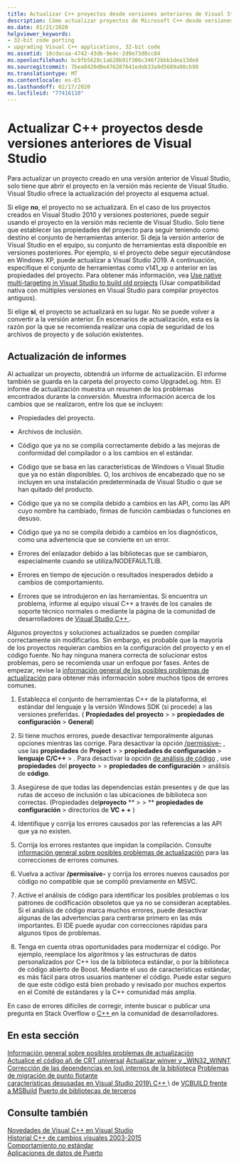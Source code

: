 ```yaml
---
title: Actualizar C++ proyectos desde versiones anteriores de Visual Studio
description: Cómo actualizar proyectos de Microsoft C++ desde versiones anteriores de Visual Studio.
ms.date: 01/21/2020
helpviewer_keywords:
- 32-bit code porting
- upgrading Visual C++ applications, 32-bit code
ms.assetid: 18cdacaa-4742-43db-9e4c-2d9e73d8cc84
ms.openlocfilehash: bc9fb5628c1a628b91f306c346f2bbb1dea13de8
ms.sourcegitcommit: 7bea0420d0e476287641edeb33a9d5689a98cb98
ms.translationtype: MT
ms.contentlocale: es-ES
ms.lasthandoff: 02/17/2020
ms.locfileid: "77416110"
---
```

# <a name="upgrade-c-projects-from-earlier-versions-of-visual-studio"></a>Actualizar C++ proyectos desde versiones anteriores de Visual Studio

Para actualizar un proyecto creado en una versión anterior de Visual Studio, solo tiene que abrir el proyecto en la versión más reciente de Visual Studio. Visual Studio ofrece la actualización del proyecto al esquema actual.

Si elige **no**, el proyecto no se actualizará. En el caso de los proyectos creados en Visual Studio 2010 y versiones posteriores, puede seguir usando el proyecto en la versión más reciente de Visual Studio. Solo tiene que establecer las propiedades del proyecto para seguir teniendo como destino el conjunto de herramientas anterior. Si deja la versión anterior de Visual Studio en el equipo, su conjunto de herramientas está disponible en versiones posteriores. Por ejemplo, si el proyecto debe seguir ejecutándose en Windows XP, puede actualizar a Visual Studio 2019. A continuación, especifique el conjunto de herramientas como v141_xp o anterior en las propiedades del proyecto. Para obtener más información, vea [Use native multi-targeting in Visual Studio to build old projects](use-native-multi-targeting.md) (Usar compatibilidad nativa con múltiples versiones en Visual Studio para compilar proyectos antiguos).

Si elige **sí**, el proyecto se actualizará en su lugar. No se puede volver a convertir a la versión anterior. En escenarios de actualización, esta es la razón por la que se recomienda realizar una copia de seguridad de los archivos de proyecto y de solución existentes.

## <a name="upgrade-reports"></a>Actualización de informes

Al actualizar un proyecto, obtendrá un informe de actualización. El informe también se guarda en la carpeta del proyecto como UpgradeLog. htm. El informe de actualización muestra un resumen de los problemas encontrados durante la conversión. Muestra información acerca de los cambios que se realizaron, entre los que se incluyen:

- Propiedades del proyecto.

- Archivos de inclusión.

- Código que ya no se compila correctamente debido a las mejoras de conformidad del compilador o a los cambios en el estándar.

- Código que se basa en las características de Windows o Visual Studio que ya no están disponibles. O, los archivos de encabezado que no se incluyen en una instalación predeterminada de Visual Studio o que se han quitado del producto.

- Código que ya no se compila debido a cambios en las API, como las API cuyo nombre ha cambiado, firmas de función cambiadas o funciones en desuso.

- Código que ya no se compila debido a cambios en los diagnósticos, como una advertencia que se convierte en un error.

- Errores del enlazador debido a las bibliotecas que se cambiaron, especialmente cuando se utiliza/NODEFAULTLIB.

- Errores en tiempo de ejecución o resultados inesperados debido a cambios de comportamiento.

- Errores que se introdujeron en las herramientas. Si encuentra un problema, informe al equipo visual C++ a través de los canales de soporte técnico normales o mediante la página de la comunidad de desarrolladores de [Visual Studio C++ ](https://developercommunity.visualstudio.com/spaces/62/index.html) .

Algunos proyectos y soluciones actualizados se pueden compilar correctamente sin modificarlos. Sin embargo, es probable que la mayoría de los proyectos requieran cambios en la configuración del proyecto y en el código fuente. No hay ninguna manera correcta de solucionar estos problemas, pero se recomienda usar un enfoque por fases. Antes de empezar, revise la [información general de los posibles problemas de actualización](../porting/overview-of-potential-upgrade-issues-visual-cpp.md) para obtener más información sobre muchos tipos de errores comunes.

1. Establezca el conjunto de herramientas C++ de la plataforma, el estándar del lenguaje y la versión Windows SDK (si procede) a las versiones preferidas. ( **Propiedades del** **proyecto** >  > **propiedades de configuración** > **General**)

1. Si tiene muchos errores, puede desactivar temporalmente algunas opciones mientras las corrige. Para desactivar la opción [/permissive-](../build/reference/permissive-standards-conformance.md) , use las **propiedades** de **Project** >  > **propiedades de configuración** > **lenguaje** **C/C++**  > . Para desactivar la opción [de análisis de código](/cpp/code-quality/code-analysis-for-c-cpp-overview) , use **propiedades** del **proyecto** >  > **propiedades de configuración** > análisis de **código**.

1. Asegúrese de que todas las dependencias están presentes y de que las rutas de acceso de inclusión o las ubicaciones de biblioteca son correctas. (Propiedades del**proyecto** ** >  > ** **propiedades de configuración** > directorios de **VC + +** )

1. Identifique y corrija los errores causados por las referencias a las API que ya no existen.

1. Corrija los errores restantes que impidan la compilación. Consulte [información general sobre posibles problemas de actualización](../porting/overview-of-potential-upgrade-issues-visual-cpp.md) para las correcciones de errores comunes.

1. Vuelva a activar **/permissive-** y corrija los errores nuevos causados por código no compatible que se compiló previamente en MSVC.

1. Active el análisis de código para identificar los posibles problemas o los patrones de codificación obsoletos que ya no se consideran aceptables. Si el análisis de código marca muchos errores, puede desactivar algunas de las advertencias para centrarse primero en las más importantes. El IDE puede ayudar con correcciones rápidas para algunos tipos de problemas.

1. Tenga en cuenta otras oportunidades para modernizar el código. Por ejemplo, reemplace los algoritmos y las estructuras de datos personalizados por C++ los de la biblioteca estándar, o por la biblioteca de código abierto de Boost. Mediante el uso de características estándar, es más fácil para otros usuarios mantener el código. Puede estar seguro de que este código está bien probado y revisado por muchos expertos en el Comité de estándares y la C++ comunidad más amplia.

En caso de errores difíciles de corregir, intente buscar o publicar una pregunta en Stack Overflow o [ C++ ](https://developercommunity.visualstudio.com/spaces/62/index.html)en la comunidad de desarrolladores.

## <a name="in-this-section"></a>En esta sección

[Información general sobre posibles problemas de actualización](overview-of-potential-upgrade-issues-visual-cpp.md)\
[Actualice el código al\ de CRT universal](upgrade-your-code-to-the-universal-crt.md)
[Actualizar winver y _WIN32_WINNT](modifying-winver-and-win32-winnt.md)\
[Corrección de las dependencias en los\ internos de la biblioteca](fix-your-dependencies-on-library-internals.md)
[Problemas de migración de punto flotante](floating-point-migration-issues.md)\
[características desusadas en Visual Studio 2019\ C++ ](features-deprecated-in-visual-studio.md)
\ de [VCBUILD frente a MSBuild](build-system-changes.md)
[Puerto de bibliotecas de terceros](porting-third-party-libraries.md)

## <a name="see-also"></a>Consulte también

[Novedades de Visual C++ en Visual Studio](../overview/what-s-new-for-visual-cpp-in-visual-studio.md)\
[Historial C++ de cambios visuales 2003-2015](../porting/visual-cpp-change-history-2003-2015.md)\
[Comportamiento no estándar](../cpp/nonstandard-behavior.md)\
[Aplicaciones de datos de Puerto](../data/data-access-programming-mfc-atl.md)
